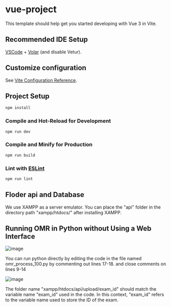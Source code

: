 # vue-project

This template should help get you started developing with Vue 3 in Vite.

## Recommended IDE Setup

[VSCode](https://code.visualstudio.com/) + [Volar](https://marketplace.visualstudio.com/items?itemName=Vue.volar) (and disable Vetur).

## Customize configuration

See [Vite Configuration Reference](https://vitejs.dev/config/).

## Project Setup

```sh
npm install
```

### Compile and Hot-Reload for Development

```sh
npm run dev
```

### Compile and Minify for Production

```sh
npm run build
```

### Lint with [ESLint](https://eslint.org/)

```sh
npm run lint
```

## Floder api and Database
We use XAMPP as a server emulator. You can place the "api" folder in the directory path "xampp/htdocs/" after installing XAMPP.

## Running OMR in Python without Using a Web Interface
![image](https://github.com/drinttt/MultipleChoice-Checking-OMR-WebApp/assets/94664541/aa851bfd-1169-4692-9853-869fa7672428)

You can run python directly by editing the code in the file named omr_process_100.py by commenting out lines 17-18. and close comments on lines 9-14

![image](https://github.com/drinttt/MultipleChoice-Checking-OMR-WebApp/assets/94664541/0ba2cf41-d522-4c7f-8046-ab499eb5cf23)

The folder name "xampp/htdocs/api/upload/exam_id" should match the variable name "exam_id" used in the code. In this context, "exam_id" refers to the variable name used to store the ID of the exam.

